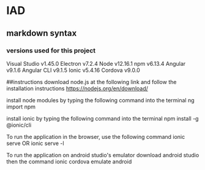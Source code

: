 # IAD
## markdown syntax

### versions used for this project
Visual Studio v1.45.0
Electron v7.2.4
Node v12.16.1
npm v6.13.4
Angular v9.1.6
Angular CLI v9.1.5
Ionic v5.4.16
Cordova v9.0.0

##instructions 
download node.js at the following link and follow the installation instructions 
https://nodejs.org/en/download/ 

install node modules by typing the following command into the terminal
ng import npm

install ionic by typing the following command into the terminal
npm install -g @ionic/cli

To run the application in the browser, use the following command
ionic serve 
OR 
ionic serve -l

To run the application on android studio's emulator 
download android studio
then the command
ionic cordova emulate android
